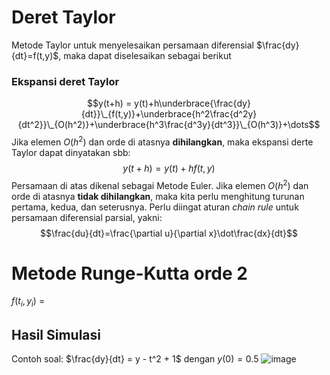 # Deret Taylor
Metode Taylor untuk menyelesaikan persamaan diferensial $\frac{dy}{dt}=f(t,y)$, maka dapat diselesaikan sebagai berikut 
### Ekspansi deret Taylor 
$$y(t+h) = y(t)+h\underbrace{\frac{dy}{dt}}\_{f(t,y)}+\underbrace{h^2\frac{d^2y}{dt^2}}\_{O(h^2)}+\underbrace{h^3\frac{d^3y}{dt^3}}\_{O(h^3)}+\dots$$
Jika elemen $O(h^2)$ dan orde di atasnya **dihilangkan**, maka ekspansi derte Taylor dapat dinyatakan sbb: 
$$y(t+h)=y(t)+hf(t,y)$$
Persamaan di atas dikenal sebagai Metode Euler. 
Jika elemen $O(h^2)$ dan orde di atasnya **tidak dihilangkan**, maka kita perlu menghitung turunan pertama, kedua, dan seterusnya. Perlu diingat aturan _chain rule_ untuk persamaan diferensial parsial, yakni:
$$\frac{du}{dt}=\frac{\partial u}{\partial x}\dot\frac{dx}{dt}$$
# Metode Runge-Kutta orde 2 
$f(t_i,y_i)$ =  
## Hasil Simulasi 
Contoh soal: $\frac{dy}{dt} = y - t^2 + 1$ dengan $y(0) = 0.5$
![image](https://github.com/user-attachments/assets/e6f75967-e606-40a9-8fd6-34cc59016456)
